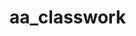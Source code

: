 # aa_classwork
 
                       
      
 
                       
                       

                       
      
 
                       
                       
     

                       
                       
      
 
                       
                       
     

                       
                       
          
      
 
                       
                       
     

                       
                       
      
 
                       
                       
     

                       
                       
      
 
                       
                       
     
 
                       
                       
     

                       
                       
      
 
                       
                       
                      
                       
      
 
                       
                       
     

                       
                       
      
 
                       
                       
     
 
                       
                       
     

                       
                       
      
 
                       
                       
     


                       
                       
      
 
                  
                       
                       
      
 
                       
                       
     

                       
                       
      
 
                       
                       
     

                       
                       
      
 
                       
                       
     
     
                       
     
